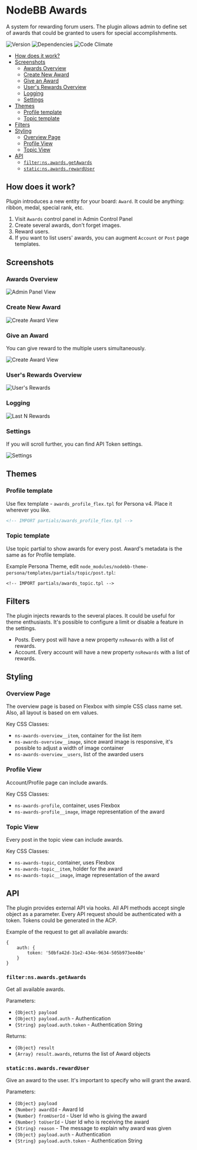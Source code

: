 # NodeBB Awards

A system for rewarding forum users. The plugin allows admin to define set of awards that could be granted to users for special accomplishments.

![Version](https://img.shields.io/npm/v/nodebb-plugin-ns-awards.svg)
![Dependencies](https://david-dm.org/NicolasSiver/nodebb-plugin-ns-awards.svg)
![Code Climate](https://img.shields.io/codeclimate/github/NicolasSiver/nodebb-plugin-ns-awards.svg)

<!-- START doctoc generated TOC please keep comment here to allow auto update -->
<!-- DON'T EDIT THIS SECTION, INSTEAD RE-RUN doctoc TO UPDATE -->
 

- [How does it work?](#how-does-it-work)
- [Screenshots](#screenshots)
  - [Awards Overview](#awards-overview)
  - [Create New Award](#create-new-award)
  - [Give an Award](#give-an-award)
  - [User's Rewards Overview](#users-rewards-overview)
  - [Logging](#logging)
  - [Settings](#settings)
- [Themes](#themes)
  - [Profile template](#profile-template)
  - [Topic template](#topic-template)
- [Filters](#filters)
- [Styling](#styling)
  - [Overview Page](#overview-page)
  - [Profile View](#profile-view)
  - [Topic View](#topic-view)
- [API](#api)
  - [`filter:ns.awards.getAwards`](#filternsawardsgetawards)
  - [`static:ns.awards.rewardUser`](#staticnsawardsrewarduser)

<!-- END doctoc generated TOC please keep comment here to allow auto update -->

## How does it work?

Plugin introduces a new entity for your board: `Award`. It could be anything: ribbon, medal, special rank, etc.

1. Visit `Awards` control panel in Admin Control Panel
2. Create several awards, don't forget images.
3. Reward users.
4. If you want to list users' awards, you can augment `Account` or `Post` page templates.

## Screenshots

### Awards Overview

![Admin Panel View](screenshot.png)

### Create New Award

![Create Award View](screenshot2.png)

### Give an Award

You can give reward to the multiple users simultaneously.

![Create Award View](screenshot3.png)

### User's Rewards Overview

![User's Rewards](screenshot4.png)

### Logging

![Last N Rewards](screenshot5.png)

### Settings

If you will scroll further, you can find API Token settings.

![Settings](screenshot6.png)

## Themes

### Profile template

Use flex template - `awards_profile_flex.tpl` for Persona v4. Place it wherever you like.

```html
<!-- IMPORT partials/awards_profile_flex.tpl -->
```
    
### Topic template

Use topic partial to show awards for every post. Award's metadata is the same as for Profile template.

Example Persona Theme, edit `node_modules/nodebb-theme-persona/templates/partials/topic/post.tpl`:

    <!-- IMPORT partials/awards_topic.tpl -->

## Filters

The plugin injects rewards to the several places. It could be useful for theme enthusiasts. 
It's possible to configure a limit or disable a feature in the settings.

- Posts. Every post will have a new property `nsRewards` with a list of rewards.
- Account. Every account will have a new property `nsRewards` with a list of rewards.

## Styling

### Overview Page

The overview page is based on Flexbox with simple CSS class name set. 
Also, all layout is based on em values.

Key CSS Classes:

- `ns-awards-overview__item`, container for the list item
- `ns-awards-overview__image`, since award image is responsive, it's possible to adjust a width of image container
- `ns-awards-overview__users`, list of the awarded users

### Profile View

Account/Profile page can include awards. 

Key CSS Classes:

- `ns-awards-profile`, container, uses Flexbox
- `ns-awards-profile__image`, image representation of the award

### Topic View

Every post in the topic view can include awards.

Key CSS Classes:

- `ns-awards-topic`, container, uses Flexbox
- `ns-awards-topic__item`, holder for the award
- `ns-awards-topic__image`, image representation of the award

## API

The plugin provides external API via hooks.
All API methods accept single object as a parameter.
Every API request should be authenticated with a token. Tokens could be generated in the ACP.

Example of the request to get all available awards:

```
{
    auth: {
        token: '50bfa42d-31e2-434e-9634-505b973ee40e'
    }
}
```

### `filter:ns.awards.getAwards`

Get all available awards.

Parameters:

- `{Object} payload`
- `{Object} payload.auth` - Authentication 
- `{String} payload.auth.token` - Authentication String

Returns:

- `{Object} result`
- `{Array} result.awards`, returns the list of Award objects

### `static:ns.awards.rewardUser`

Give an award to the user. It's important to specify who will grant the award.

Parameters:

- `{Object} payload`
- `{Number} awardId` - Award Id
- `{Number} fromUserId` - User Id who is giving the award
- `{Number} toUserId` - User Id who is receiving the award
- `{String} reason` - The message to explain why award was given
- `{Object} payload.auth` - Authentication 
- `{String} payload.auth.token` - Authentication String
